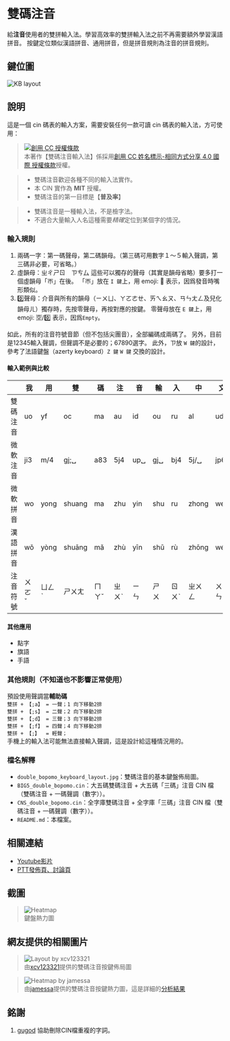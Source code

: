 # 雙碼注音

  給**注音**使用者的雙拼輸入法。學習高效率的雙拼輸入法之前不再需要額外學習漢語拼音。
  按鍵定位類似漢語拼音、通用拼音，但是拼音規則為注音的拼音規則。

## 鍵位圖
  ![KB layout](https://i.imgur.com/OutagKQ.jpg)

## 說明
  這是一個 cin 碼表的輸入方案，需要安裝任何一款可讀 cin 碼表的輸入法，方可使用：

  > <a rel="license" href="http://creativecommons.org/licenses/by-sa/4.0/"><img alt="創用 CC 授權條款" style="border-width:0" src="https://i.creativecommons.org/l/by-sa/4.0/88x31.png" /></a><br />本著作【雙碼注音輸入法】係採用<a rel="license" href="http://creativecommons.org/licenses/by-sa/4.0/">創用 CC 姓名標示-相同方式分享 4.0 國際 授權條款</a>授權。
  
  > - 雙碼注音歡迎各種不同的輸入法實作。
  > - 本 CIN 實作為 **MIT** 授權。
  > - 雙碼注音的第一目標是【**普及率**】
  
  > - 雙碼注音是一種輸入法，不是檢字法。
  > - 不適合大量輸入人名這種需要*精確*定位到某個字的情況。

### 輸入規則   
  1. 兩碼一字：第一碼聲母，第二碼韻母。（第三碼可用數字１～５輸入聲調，第三碼非必要，可省略。）
  2. 虛韻母：ㄓㄔㄕㄖ　ㄗㄘ厶  這些可以獨存的聲母（其實是韻母省略）要多打一個虛韻母「ㄭ」在後。  「ㄭ」放在 `I 鍵`上，用 emoji: 😬 表示，因爲發音時嘴形類似。
  3. 0️⃣聲母：介音與所有的韻母（ㄧㄨㄩ、ㄚㄛㄜㄝ、ㄞㄟㄠㄡ、ㄢㄣㄤㄥ及兒化韻母ㄦ）獨存時，先按零聲母，再按對應的按鍵。  零聲母放在 `E 鍵`上，用 emoji: 🈳/0️⃣ 表示，因爲`Empty`。
  
  如此，所有的注音符號音節（但不包括尖團音），全部編碼成兩碼了。
  另外，目前是12345輸入聲調，但聲調不是必要的；67890選字。
  此外，ㄗ放 `W 鍵`的設計，參考了法語鍵盤（azerty keyboard）`Z 鍵` `W 鍵` 交換的設計。

#### 輸入範例與比較
  ||我|用|雙|碼|注|音|輸|入|中|文|漢|字|
  |--|--|--|--|--|--|--|--|--|--|--|--|--|
  |雙碼注音|uo|yf|oc|ma|au|id|ou|ru|al|ud|hk|wi|
  |微軟注音|ji3|m/4|gj;␣|a83|5j4|up␣|gj␣|bj4|5j/␣|jp6|c04|y4|
  |微軟拼音|wo|yong|shuang|ma|zhu|yin|shu|ru|zhong|wen|han|zi|
  |漢語拼音|wǒ|yòng|shuāng|mǎ|zhù|yīn|shū|rù|zhōng|wén|hàn|zì|
  |注音符號|ㄨㄛˇ|ㄩㄥˋ|ㄕㄨㄤ|ㄇㄚˇ|ㄓㄨˋ|ㄧㄣ|ㄕㄨ|ㄖㄨˋ|ㄓㄨㄥ|ㄨㄣˊ|ㄏㄢˋ|ㄗˋ|

#### 其他應用
  - 點字
  - 旗語
  - 手語
	
### 其他規則（不知道也不影響正常使用）
  預設使用聲調當**輔助碼**  
     `雙拼 + 【;a】 = 一聲；1 向下移動2排`  
     `雙拼 + 【;s】 = 二聲；2 向下移動2排`  
     `雙拼 + 【;d】 = 三聲；3 向下移動2排`  
     `雙拼 + 【;f】 = 四聲；4 向下移動2排`  
     `雙拼 + 【;】  = 輕聲；`	 
  手機上的輸入法可能無法直接輸入聲調，這是設計給這種情況用的。
  
### 檔名解釋
  - `double_bopomo_keyboard_layout.jpg`：雙碼注音的基本鍵盤佈局圖。
  - `BIG5_double_bopomo.cin`：大五碼雙碼注音 + 大五碼「三碼」注音 CIN 檔（雙碼注音 + 一碼聲調（數字））。
  - `CNS_double_bopomo.cin`：全字庫雙碼注音 + 全字庫「三碼」注音 CIN 檔（雙碼注音 + 一碼聲調（數字））。 
  - `README.md`：本檔案。

## 相關連結
  - [Youtube影片](https://youtu.be/SD2iaUONg7A)
  - [PTT發佈頁、討論頁](https://www.ptt.cc/bbs/IME/M.1572622340.A.FEA.html)

## 截圖
  > ![Heatmap](https://imgur.com/UUiUJxB.jpg)  
  鍵盤熱力圖
  
## 網友提供的相關圖片
  > ![Layout by xcv123321](https://i.imgur.com/xq0NrR6.png)  
  由[xcv123321](https://github.com/xcv123321)提供的雙碼注音按鍵佈局圖
  
  > ![Heatmap by jamessa](https://i.imgur.com/N1o1J4K.jpg)  
  由[jamessa](https://github.com/jamessa)提供的雙碼注音按鍵熱力圖，這是詳細的[分析結果](http://patorjk.com/keyboard-layout-analyzer/#/load/p6bsg5Fx)
  
## 銘謝
  1. [gugod](https://github.com/gugod) 協助刪除CIN檔重複的字詞。